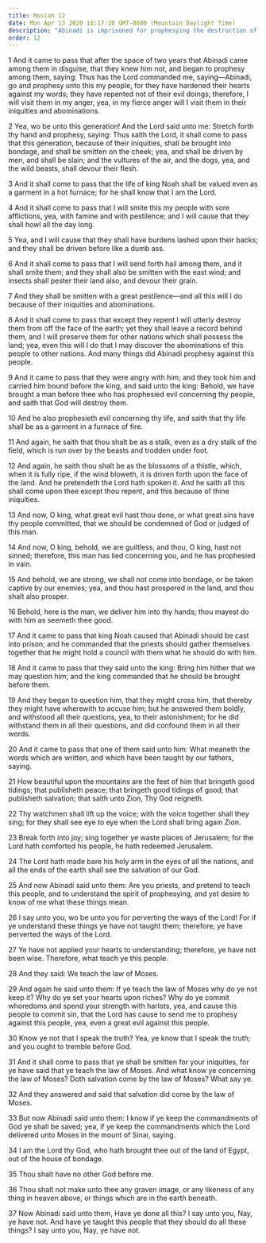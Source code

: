 ```yaml
---
title: Mosiah 12
date: Mon Apr 13 2020 16:17:10 GMT-0600 (Mountain Daylight Time)
description: "Abinadi is imprisoned for prophesying the destruction of the people and the death of King Noah—The false priests quote the scriptures and pretend to keep the law of Moses—Abinadi begins to teach them the Ten Commandments. About 148 B.C."
order: 12
---
```


1 And it came to pass that after the space of two years that Abinadi came among them in disguise, that they knew him not, and began to prophesy among them, saying: Thus has the Lord commanded me, saying—Abinadi, go and prophesy unto this my people, for they have hardened their hearts against my words; they have repented not of their evil doings; therefore, I will visit them in my anger, yea, in my fierce anger will I visit them in their iniquities and abominations.

2 Yea, wo be unto this generation! And the Lord said unto me: Stretch forth thy hand and prophesy, saying: Thus saith the Lord, it shall come to pass that this generation, because of their iniquities, shall be brought into bondage, and shall be smitten on the cheek; yea, and shall be driven by men, and shall be slain; and the vultures of the air, and the dogs, yea, and the wild beasts, shall devour their flesh.

3 And it shall come to pass that the life of king Noah shall be valued even as a garment in a hot furnace; for he shall know that I am the Lord.

4 And it shall come to pass that I will smite this my people with sore afflictions, yea, with famine and with pestilence; and I will cause that they shall howl all the day long.

5 Yea, and I will cause that they shall have burdens lashed upon their backs; and they shall be driven before like a dumb ass.

6 And it shall come to pass that I will send forth hail among them, and it shall smite them; and they shall also be smitten with the east wind; and insects shall pester their land also, and devour their grain.

7 And they shall be smitten with a great pestilence—and all this will I do because of their iniquities and abominations.

8 And it shall come to pass that except they repent I will utterly destroy them from off the face of the earth; yet they shall leave a record behind them, and I will preserve them for other nations which shall possess the land; yea, even this will I do that I may discover the abominations of this people to other nations. And many things did Abinadi prophesy against this people.

9 And it came to pass that they were angry with him; and they took him and carried him bound before the king, and said unto the king: Behold, we have brought a man before thee who has prophesied evil concerning thy people, and saith that God will destroy them.

10 And he also prophesieth evil concerning thy life, and saith that thy life shall be as a garment in a furnace of fire.

11 And again, he saith that thou shalt be as a stalk, even as a dry stalk of the field, which is run over by the beasts and trodden under foot.

12 And again, he saith thou shalt be as the blossoms of a thistle, which, when it is fully ripe, if the wind bloweth, it is driven forth upon the face of the land. And he pretendeth the Lord hath spoken it. And he saith all this shall come upon thee except thou repent, and this because of thine iniquities.

13 And now, O king, what great evil hast thou done, or what great sins have thy people committed, that we should be condemned of God or judged of this man.

14 And now, O king, behold, we are guiltless, and thou, O king, hast not sinned; therefore, this man has lied concerning you, and he has prophesied in vain.

15 And behold, we are strong, we shall not come into bondage, or be taken captive by our enemies; yea, and thou hast prospered in the land, and thou shalt also prosper.

16 Behold, here is the man, we deliver him into thy hands; thou mayest do with him as seemeth thee good.

17 And it came to pass that king Noah caused that Abinadi should be cast into prison; and he commanded that the priests should gather themselves together that he might hold a council with them what he should do with him.

18 And it came to pass that they said unto the king: Bring him hither that we may question him; and the king commanded that he should be brought before them.

19 And they began to question him, that they might cross him, that thereby they might have wherewith to accuse him; but he answered them boldly, and withstood all their questions, yea, to their astonishment; for he did withstand them in all their questions, and did confound them in all their words.

20 And it came to pass that one of them said unto him: What meaneth the words which are written, and which have been taught by our fathers, saying.

21 How beautiful upon the mountains are the feet of him that bringeth good tidings; that publisheth peace; that bringeth good tidings of good; that publisheth salvation; that saith unto Zion, Thy God reigneth.

22 Thy watchmen shall lift up the voice; with the voice together shall they sing; for they shall see eye to eye when the Lord shall bring again Zion.

23 Break forth into joy; sing together ye waste places of Jerusalem; for the Lord hath comforted his people, he hath redeemed Jerusalem.

24 The Lord hath made bare his holy arm in the eyes of all the nations, and all the ends of the earth shall see the salvation of our God.

25 And now Abinadi said unto them: Are you priests, and pretend to teach this people, and to understand the spirit of prophesying, and yet desire to know of me what these things mean.

26 I say unto you, wo be unto you for perverting the ways of the Lord! For if ye understand these things ye have not taught them; therefore, ye have perverted the ways of the Lord.

27 Ye have not applied your hearts to understanding; therefore, ye have not been wise. Therefore, what teach ye this people.

28 And they said: We teach the law of Moses.

29 And again he said unto them: If ye teach the law of Moses why do ye not keep it? Why do ye set your hearts upon riches? Why do ye commit whoredoms and spend your strength with harlots, yea, and cause this people to commit sin, that the Lord has cause to send me to prophesy against this people, yea, even a great evil against this people.

30 Know ye not that I speak the truth? Yea, ye know that I speak the truth; and you ought to tremble before God.

31 And it shall come to pass that ye shall be smitten for your iniquities, for ye have said that ye teach the law of Moses. And what know ye concerning the law of Moses? Doth salvation come by the law of Moses? What say ye.

32 And they answered and said that salvation did come by the law of Moses.

33 But now Abinadi said unto them: I know if ye keep the commandments of God ye shall be saved; yea, if ye keep the commandments which the Lord delivered unto Moses in the mount of Sinai, saying.

34 I am the Lord thy God, who hath brought thee out of the land of Egypt, out of the house of bondage.

35 Thou shalt have no other God before me.

36 Thou shalt not make unto thee any graven image, or any likeness of any thing in heaven above, or things which are in the earth beneath.

37 Now Abinadi said unto them, Have ye done all this? I say unto you, Nay, ye have not. And have ye taught this people that they should do all these things? I say unto you, Nay, ye have not.
